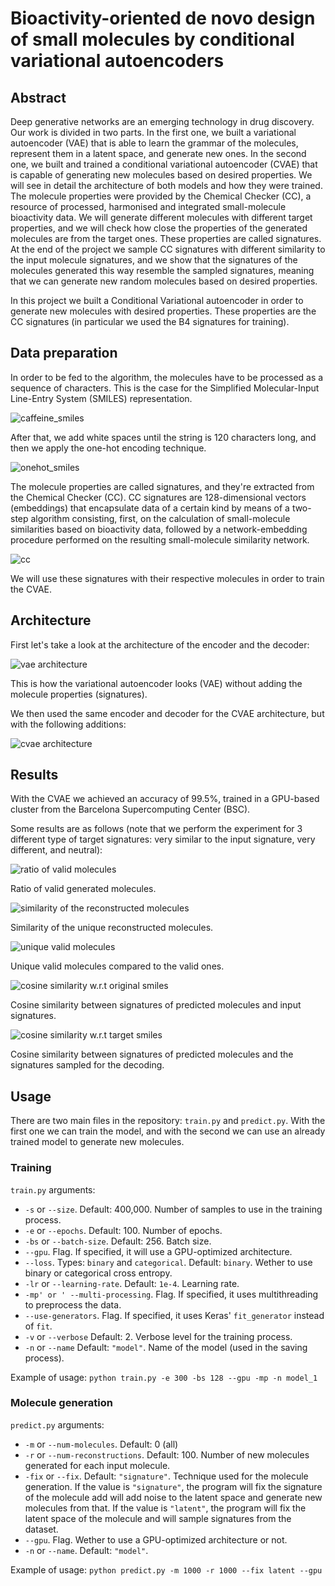 # Bioactivity-oriented de novo design of small molecules by conditional variational autoencoders

## Abstract
Deep generative networks are an emerging technology in drug discovery. Our work is divided in two parts. In the first one, we built a variational autoencoder (VAE) that is able to learn the grammar of the molecules, represent them in a latent space, and generate new ones. In the second one, we built and trained a conditional variational autoencoder (CVAE) that is capable of generating new molecules based on desired properties. We will see in detail the architecture of both models and how they were trained.
The molecule properties were provided by the Chemical Checker (CC), a resource of processed, harmonised and integrated small-molecule bioactivity data. We will generate different molecules with different target properties, and we will check how close the properties of the generated molecules are from the target ones. These properties are called signatures.
At the end of the project we sample CC signatures with different similarity to the input molecule signatures, and we show that the signatures of the molecules generated this way resemble the sampled signatures, meaning that we can generate new random molecules based on desired properties.

In this project we built a Conditional Variational autoencoder in order to generate new molecules with desired properties. These properties are the CC signatures (in particular we used the B4 signatures for training).

## Data preparation
In order to be fed to the algorithm, the molecules have to be processed as a sequence of characters. This is the case for the Simplified Molecular-Input Line-Entry System (SMILES) representation.

![caffeine_smiles](images/caffeine_smiles.png)

After that, we add white spaces until the string is 120 characters long, and then we apply the one-hot encoding technique.

![onehot_smiles](images/onehot.png)

The molecule properties are called signatures, and they're extracted from the Chemical Checker (CC). CC signatures are 128-dimensional vectors (embeddings) that encapsulate data of a certain kind by means of a two-step algorithm consisting, first, on the calculation of small-molecule similarities based on bioactivity data, followed by a network-embedding procedure performed on the resulting small-molecule similarity network.

![cc](images/cc.png)

We will use these signatures with their respective molecules in order to train the CVAE.

## Architecture

First let's take a look at the architecture of the encoder and the decoder:

![vae architecture](images/VAE_molgen.png)

This is how the variational autoencoder looks (VAE) without adding the molecule properties (signatures).

We then used the same encoder and decoder for the CVAE architecture, but with the following additions:

![cvae architecture](images/CVAE_molgen.png)

## Results

With the CVAE we achieved an accuracy of 99.5%, trained in a GPU-based cluster from the Barcelona Supercomputing Center (BSC).

Some results are as follows (note that we perform the experiment for 3 different type of target signatures: very similar to the input signature, very different, and neutral):

![ratio of valid molecules](images/results/valid_reconstruction_ratio.png)

Ratio of valid generated molecules.

![similarity of the reconstructed molecules](images/results/similarities_unique_boxplot.png)

Similarity of the unique reconstructed molecules.

![unique valid molecules](images/results/identifications.png)

Unique valid molecules compared to the valid ones.

![cosine similarity w.r.t original smiles](images/results/cosine_similarity_wrt_original_signature.png)

Cosine similarity between signatures of predicted molecules and input signatures.

![cosine similarity w.r.t target smiles](images/results/cosine_similarity_wrt_target_signature.png)

Cosine similarity between signatures of predicted molecules and the signatures sampled for the decoding.

## Usage

There are two main files in the repository: `train.py` and `predict.py`. With the first one we can train the model, and with the second we can use an already trained model to generate new molecules.

### Training

`train.py` arguments:

  - `-s` or `--size`. Default: 400,000. Number of samples to use in the training process.
  - `-e` or `--epochs`. Default: 100. Number of epochs.
  - `-bs` or `--batch-size`. Default: 256. Batch size.
  - `--gpu`. Flag. If specified, it will use a GPU-optimized architecture.
  - `--loss`. Types: `binary` and `categorical`. Default: `binary`. Wether to use binary or categorical cross entropy.
  - `-lr` or `--learning-rate`. Default: `1e-4`. Learning rate.
  - `-mp' or ' --multi-processing`. Flag. If specified, it uses multithreading to preprocess the data.
  - `--use-generators`. Flag. If specified, it uses Keras' `fit_generator` instead of `fit`.
  - `-v` or `--verbose` Default: 2. Verbose level for the training process.
  - `-n` or `--name` Default: `"model"`. Name of the model (used in the saving process).
  
Example of usage: `python train.py -e 300 -bs 128 --gpu -mp -n model_1`

### Molecule generation

`predict.py` arguments:
  
  - `-m` or `--num-molecules`. Default: 0 (all)
  - `-r` or `--num-reconstructions`. Default: 100. Number of new molecules generated for each input molecule.
  - `-fix` or `--fix`. Default: `"signature"`. Technique used for the molecule generation. If the value is `"signature"`, the program will fix the signature of the molecule add will add noise to the latent space and generate new molecules from that. If the value is `"latent"`, the program will fix the latent space of the molecule and will sample signatures from the dataset.
  - `--gpu`. Flag. Wether to use a GPU-optimized architecture or not.
  - `-n` or `--name`. Default: `"model"`.
  
  Example of usage: `python predict.py -m 1000 -r 1000 --fix latent --gpu`